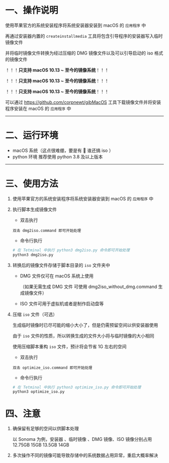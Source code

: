 # 一、操作说明

使用苹果官方的系统安装程序将系统安装器安装到 macOS 的 `应用程序` 中  

再通过安装器内置的 `createinstallmedia` 工具将包含引导程序的安装器写入临时镜像文件  

并将临时镜像文件转换为经过压缩的  DMG 镜像文件以及可以引导启动的 iso 格式的镜像文件  

  

！！！**只支持 macOS 10.13 ~ 至今的镜像系统**！！！  

！！！**只支持 macOS 10.13 ~ 至今的镜像系统**！！！  

！！！**只支持 macOS 10.13 ~ 至今的镜像系统**！！！  

  

可以通过 https://github.com/corpnewt/gibMacOS 工具下载镜像文件并将安装程序安装在 macOS 的 `应用程序` 中  

---

# 二、运行环境

- macOS 系统（这点很难绷，要是有  谁还搞 iso ）
- python 环境 推荐使用 python 3.8 及以上版本

---

# 三、使用方法

1. 使用苹果官方的系统安装程序将系统安装器安装到 macOS 的 `应用程序` 中  

2. 执行脚本生成镜像文件

   - 双击执行

   ```
   双击 dmg2iso.command 即可开始处理
   ```

   - 命令行执行

   ```bash
   # 在 Tetminal 中执行 python3 dmg2iso.py 命令即可开始处理
   python3 dmg2iso.py
   ```

3. 转换后的镜像文件存储于脚本目录的 `iso` 文件夹中

   - DMG 文件仅可在 macOS 系统上使用

     （如果无需生成 DMG 文件 可使用 dmg2iso_without_dmg.command 生成镜像文件）

   - ISO 文件可用于虚拟机或者是制作启动盘等

4. 压缩 `iso` 文件（可选）

   生成临时镜像时已尽可能的缩小大小了，但是仍需预留空间以供安装器使用  

   由于 `iso` 文件的性质，所以转换生成的文件大小将与临时镜像的大小相同  

   使用压缩脚本重构 `iso` 文件，预计将会节省 1G 左右的空间

   - 双击执行

   ```
   双击 optimize_iso.command 即可开始处理
   ```

   - 命令行执行

   ```bash
   # 在 Tetminal 中执行 python3 optimize_iso.py 命令即可开始处理
   python3 optimize_iso.py
   ```

# 四、注意

1. 确保留有足够的空间以供脚本处理

   以 Sonoma 为例，安装器 、临时镜像 、DMG 镜像、ISO 镜像分别占用 12.75GB 15GB 13.5GB 14GB

2. 多次操作不同的镜像可能导致存储中的系统数据占用异常，重启大概率解决
